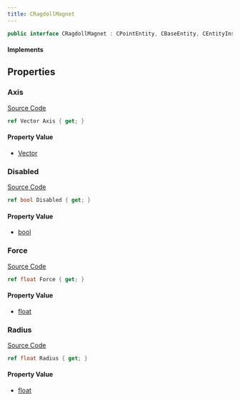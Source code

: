 ```yaml
---
title: CRagdollMagnet
---
```


```csharp
public interface CRagdollMagnet : CPointEntity, CBaseEntity, CEntityInstance, ISchemaClass<CEntityInstance>, ISchemaClass<CBaseEntity>, ISchemaClass<CPointEntity>, ISchemaClass<CRagdollMagnet>, ISchemaField, ISchemaClass, INativeHandle
```

#### Implements

## Properties

### Axis

[Source Code](https://github.com/swiftly-solution/swiftlys2/blob/main/managed/src/SwiftlyS2.Generated/Schemas/Interfaces/CRagdollMagnet.cs#L23)

```csharp
ref Vector Axis { get; }
```

#### Property Value

- [Vector](/docs/api/shared/natives/vector)

### Disabled

[Source Code](https://github.com/swiftly-solution/swiftlys2/blob/main/managed/src/SwiftlyS2.Generated/Schemas/Interfaces/CRagdollMagnet.cs#L17)

```csharp
ref bool Disabled { get; }
```

#### Property Value

- [bool](https://learn.microsoft.com/dotnet/api/system.boolean)

### Force

[Source Code](https://github.com/swiftly-solution/swiftlys2/blob/main/managed/src/SwiftlyS2.Generated/Schemas/Interfaces/CRagdollMagnet.cs#L21)

```csharp
ref float Force { get; }
```

#### Property Value

- [float](https://learn.microsoft.com/dotnet/api/system.single)

### Radius

[Source Code](https://github.com/swiftly-solution/swiftlys2/blob/main/managed/src/SwiftlyS2.Generated/Schemas/Interfaces/CRagdollMagnet.cs#L19)

```csharp
ref float Radius { get; }
```

#### Property Value

- [float](https://learn.microsoft.com/dotnet/api/system.single)

